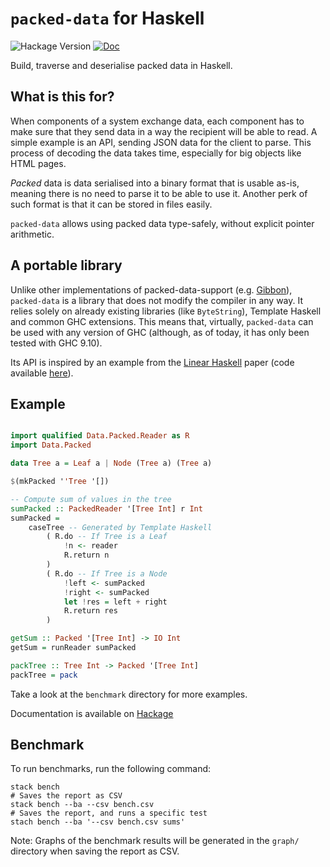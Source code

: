 # `packed-data` for Haskell

![Hackage Version](https://img.shields.io/hackage/v/packed-data)
[![Doc](https://img.shields.io/badge/Documentation-Haddock-purple)](https://hackage.haskell.org/package/packed-data-0.1.0.0/docs/Data-Packed.html)

Build, traverse and deserialise packed data in Haskell. 

## What is this for?

When components of a system exchange data, each component has to make sure that they send data in a way the recipient will be able to read. A simple example is an API, sending JSON data for the client to parse. This process of decoding the data takes time, especially for big objects like HTML pages.

*Packed* data is data serialised into a binary format that is usable as-is, meaning there is no need to parse it to be able to use it. Another perk of such format is that it can be stored in files easily.


`packed-data` allows using packed data type-safely, without explicit pointer arithmetic.

## A portable library

Unlike other implementations of packed-data-support (e.g. [Gibbon](https://drops.dagstuhl.de/entities/document/10.4230/LIPIcs.ECOOP.2017.26)), `packed-data` is a library that does not modify the compiler in any way. It relies solely on already existing libraries (like `ByteString`), Template Haskell and common GHC extensions. This means that, virtually, `packed-data` can be used with any version of GHC (although, as of today, it has only been tested with GHC 9.10).

Its API is inspired by an example from the [Linear Haskell](https://dl.acm.org/doi/10.1145/3158093) paper (code available [here](https://github.com/tweag/linear-types/blob/12bed0d41d599e2697b29c5c4b37990642970e6c/Examples/src/Cursors/PureStorable.hs)).

## Example

```haskell

import qualified Data.Packed.Reader as R
import Data.Packed

data Tree a = Leaf a | Node (Tree a) (Tree a)

$(mkPacked ''Tree '[])

-- Compute sum of values in the tree
sumPacked :: PackedReader '[Tree Int] r Int
sumPacked =
    caseTree -- Generated by Template Haskell
        ( R.do -- If Tree is a Leaf
            !n <- reader
            R.return n
        )
        ( R.do -- If Tree is a Node
            !left <- sumPacked
            !right <- sumPacked
            let !res = left + right
            R.return res
        )

getSum :: Packed '[Tree Int] -> IO Int
getSum = runReader sumPacked

packTree :: Tree Int -> Packed '[Tree Int] 
packTree = pack 
```

Take a look at the `benchmark` directory for more examples.

Documentation is available on [Hackage](https://hackage.haskell.org/package/packed-data-0.1.0.0/docs/Data-Packed.html)

## Benchmark

To run benchmarks, run the following command:

```
stack bench
# Saves the report as CSV
stack bench --ba --csv bench.csv
# Saves the report, and runs a specific test
stach bench --ba '--csv bench.csv sums'
```

Note: Graphs of the benchmark results will be generated in the `graph/` directory when saving the report as CSV.
